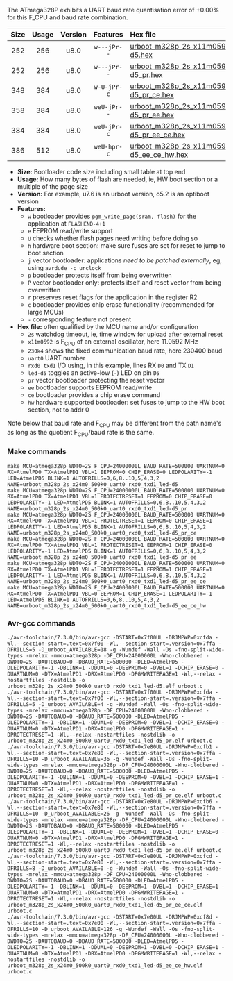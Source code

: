 The ATmega328P exhibits a UART baud rate quantisation error of +0.00% for this F_CPU and baud rate combination.

|Size|Usage|Version|Features|Hex file|
|:-:|:-:|:-:|:-:|:--|
|252|256|u8.0|`w---jPr--`|[urboot_m328p_2s_x11m0592_230k4_uart0_rxd0_txd1_led-d5.hex](https://raw.githubusercontent.com/stefanrueger/urboot.hex/main/mcus/atmega328p/watchdog_2_s/external_oscillator_x/11m059200_hz/%2B230k4_baud/uart0_rxd0_txd1/led-d5/urboot_m328p_2s_x11m0592_230k4_uart0_rxd0_txd1_led-d5.hex)|
|252|256|u8.0|`w---jPr--`|[urboot_m328p_2s_x11m0592_230k4_uart0_rxd0_txd1_led-d5_pr.hex](https://raw.githubusercontent.com/stefanrueger/urboot.hex/main/mcus/atmega328p/watchdog_2_s/external_oscillator_x/11m059200_hz/%2B230k4_baud/uart0_rxd0_txd1/led-d5/urboot_m328p_2s_x11m0592_230k4_uart0_rxd0_txd1_led-d5_pr.hex)|
|348|384|u8.0|`w-U-jPr-c`|[urboot_m328p_2s_x11m0592_230k4_uart0_rxd0_txd1_led-d5_pr_ce.hex](https://raw.githubusercontent.com/stefanrueger/urboot.hex/main/mcus/atmega328p/watchdog_2_s/external_oscillator_x/11m059200_hz/%2B230k4_baud/uart0_rxd0_txd1/led-d5/urboot_m328p_2s_x11m0592_230k4_uart0_rxd0_txd1_led-d5_pr_ce.hex)|
|358|384|u8.0|`weU-jPr--`|[urboot_m328p_2s_x11m0592_230k4_uart0_rxd0_txd1_led-d5_pr_ee.hex](https://raw.githubusercontent.com/stefanrueger/urboot.hex/main/mcus/atmega328p/watchdog_2_s/external_oscillator_x/11m059200_hz/%2B230k4_baud/uart0_rxd0_txd1/led-d5/urboot_m328p_2s_x11m0592_230k4_uart0_rxd0_txd1_led-d5_pr_ee.hex)|
|384|384|u8.0|`weU-jPr-c`|[urboot_m328p_2s_x11m0592_230k4_uart0_rxd0_txd1_led-d5_pr_ee_ce.hex](https://raw.githubusercontent.com/stefanrueger/urboot.hex/main/mcus/atmega328p/watchdog_2_s/external_oscillator_x/11m059200_hz/%2B230k4_baud/uart0_rxd0_txd1/led-d5/urboot_m328p_2s_x11m0592_230k4_uart0_rxd0_txd1_led-d5_pr_ee_ce.hex)|
|386|512|u8.0|`weU-hpr-c`|[urboot_m328p_2s_x11m0592_230k4_uart0_rxd0_txd1_led-d5_ee_ce_hw.hex](https://raw.githubusercontent.com/stefanrueger/urboot.hex/main/mcus/atmega328p/watchdog_2_s/external_oscillator_x/11m059200_hz/%2B230k4_baud/uart0_rxd0_txd1/led-d5/urboot_m328p_2s_x11m0592_230k4_uart0_rxd0_txd1_led-d5_ee_ce_hw.hex)|

- **Size:** Bootloader code size including small table at top end
- **Usage:** How many bytes of flash are needed, ie, HW boot section or a multiple of the page size
- **Version:** For example, u7.6 is an urboot version, o5.2 is an optiboot version
- **Features:**
  + `w` bootloader provides `pgm_write_page(sram, flash)` for the application at `FLASHEND-4+1`
  + `e` EEPROM read/write support
  + `U` checks whether flash pages need writing before doing so
  + `h` hardware boot section: make sure fuses are set for reset to jump to boot section
  + `j` vector bootloader: applications *need to be patched externally*, eg, using `avrdude -c urclock`
  + `p` bootloader protects itself from being overwritten
  + `P` vector bootloader only: protects itself and reset vector from being overwritten
  + `r` preserves reset flags for the application in the register R2
  + `c` bootloader provides chip erase functionality (recommended for large MCUs)
  + `-` corresponding feature not present
- **Hex file:** often qualified by the MCU name and/or configuration
  + `2s` watchdog timeout, ie, time window for upload after external reset
  + `x11m0592` is F<sub>CPU</sub> of an external oscillator, here 11.0592 MHz
  + `230k4` shows the fixed communication baud rate, here 230400 baud
  + `uart0` UART number
  + `rxd0 txd1` I/O using, in this example, lines RX `D0` and TX `D1`
  + `led-d5` toggles an active-low (`-`) LED on pin `D5`
  + `pr` vector bootloader protecting the reset vector
  + `ee` bootloader supports EEPROM read/write
  + `ce` bootloader provides a chip erase command
  + `hw` hardware supported bootloader: set fuses to jump to the HW boot section, not to addr 0


Note below that baud rate and F<sub>CPU</sub> may be different from the path name's as long as the quotient F<sub>CPU</sub>/baud rate is the same.

### Make commands
```
make MCU=atmega328p WDTO=2S F_CPU=24000000L BAUD_RATE=500000 UARTNUM=0 RX=AtmelPD0 TX=AtmelPD1 VBL=1 EEPROM=0 CHIP_ERASE=0 LEDPOLARITY=-1 LED=AtmelPD5 BLINK=1 AUTOFRILLS=0,6,8..10,5,4,3,2 NAME=urboot_m328p_2s_x24m0_500k0_uart0_rxd0_txd1_led-d5
make MCU=atmega328p WDTO=2S F_CPU=24000000L BAUD_RATE=500000 UARTNUM=0 RX=AtmelPD0 TX=AtmelPD1 VBL=1 PROTECTRESET=1 EEPROM=0 CHIP_ERASE=0 LEDPOLARITY=-1 LED=AtmelPD5 BLINK=1 AUTOFRILLS=0,6,8..10,5,4,3,2 NAME=urboot_m328p_2s_x24m0_500k0_uart0_rxd0_txd1_led-d5_pr
make MCU=atmega328p WDTO=2S F_CPU=24000000L BAUD_RATE=500000 UARTNUM=0 RX=AtmelPD0 TX=AtmelPD1 VBL=1 PROTECTRESET=1 EEPROM=0 CHIP_ERASE=1 LEDPOLARITY=-1 LED=AtmelPD5 BLINK=1 AUTOFRILLS=0,6,8..10,5,4,3,2 NAME=urboot_m328p_2s_x24m0_500k0_uart0_rxd0_txd1_led-d5_pr_ce
make MCU=atmega328p WDTO=2S F_CPU=24000000L BAUD_RATE=500000 UARTNUM=0 RX=AtmelPD0 TX=AtmelPD1 VBL=1 PROTECTRESET=1 EEPROM=1 CHIP_ERASE=0 LEDPOLARITY=-1 LED=AtmelPD5 BLINK=1 AUTOFRILLS=0,6,8..10,5,4,3,2 NAME=urboot_m328p_2s_x24m0_500k0_uart0_rxd0_txd1_led-d5_pr_ee
make MCU=atmega328p WDTO=2S F_CPU=24000000L BAUD_RATE=500000 UARTNUM=0 RX=AtmelPD0 TX=AtmelPD1 VBL=1 PROTECTRESET=1 EEPROM=1 CHIP_ERASE=1 LEDPOLARITY=-1 LED=AtmelPD5 BLINK=1 AUTOFRILLS=0,6,8..10,5,4,3,2 NAME=urboot_m328p_2s_x24m0_500k0_uart0_rxd0_txd1_led-d5_pr_ee_ce
make MCU=atmega328p WDTO=2S F_CPU=24000000L BAUD_RATE=500000 UARTNUM=0 RX=AtmelPD0 TX=AtmelPD1 VBL=0 EEPROM=1 CHIP_ERASE=1 LEDPOLARITY=-1 LED=AtmelPD5 BLINK=1 AUTOFRILLS=0,6,8..10,5,4,3,2 NAME=urboot_m328p_2s_x24m0_500k0_uart0_rxd0_txd1_led-d5_ee_ce_hw
```

### Avr-gcc commands
```
./avr-toolchain/7.3.0/bin/avr-gcc -DSTART=0x7f00UL -DRJMPWP=0xcfda -Wl,--section-start=.text=0x7f00 -Wl,--section-start=.version=0x7ffa -DFRILLS=5 -D_urboot_AVAILABLE=18 -g -Wundef -Wall -Os -fno-split-wide-types -mrelax -mmcu=atmega328p -DF_CPU=24000000L -Wno-clobbered -DWDTO=2S -DAUTOBAUD=0 -DBAUD_RATE=500000 -DLED=AtmelPD5 -DLEDPOLARITY=-1 -DBLINK=1 -DDUAL=0 -DEEPROM=0 -DVBL=1 -DCHIP_ERASE=0 -DUARTNUM=0 -DTX=AtmelPD1 -DRX=AtmelPD0 -DPGMWRITEPAGE=1 -Wl,--relax -nostartfiles -nostdlib -o urboot_m328p_2s_x24m0_500k0_uart0_rxd0_txd1_led-d5.elf urboot.c
./avr-toolchain/7.3.0/bin/avr-gcc -DSTART=0x7f00UL -DRJMPWP=0xcfda -Wl,--section-start=.text=0x7f00 -Wl,--section-start=.version=0x7ffa -DFRILLS=5 -D_urboot_AVAILABLE=4 -g -Wundef -Wall -Os -fno-split-wide-types -mrelax -mmcu=atmega328p -DF_CPU=24000000L -Wno-clobbered -DWDTO=2S -DAUTOBAUD=0 -DBAUD_RATE=500000 -DLED=AtmelPD5 -DLEDPOLARITY=-1 -DBLINK=1 -DDUAL=0 -DEEPROM=0 -DVBL=1 -DCHIP_ERASE=0 -DUARTNUM=0 -DTX=AtmelPD1 -DRX=AtmelPD0 -DPGMWRITEPAGE=1 -DPROTECTRESET=1 -Wl,--relax -nostartfiles -nostdlib -o urboot_m328p_2s_x24m0_500k0_uart0_rxd0_txd1_led-d5_pr.elf urboot.c
./avr-toolchain/7.3.0/bin/avr-gcc -DSTART=0x7e80UL -DRJMPWP=0xcfb1 -Wl,--section-start=.text=0x7e80 -Wl,--section-start=.version=0x7ffa -DFRILLS=10 -D_urboot_AVAILABLE=36 -g -Wundef -Wall -Os -fno-split-wide-types -mrelax -mmcu=atmega328p -DF_CPU=24000000L -Wno-clobbered -DWDTO=2S -DAUTOBAUD=0 -DBAUD_RATE=500000 -DLED=AtmelPD5 -DLEDPOLARITY=-1 -DBLINK=1 -DDUAL=0 -DEEPROM=0 -DVBL=1 -DCHIP_ERASE=1 -DUARTNUM=0 -DTX=AtmelPD1 -DRX=AtmelPD0 -DPGMWRITEPAGE=1 -DPROTECTRESET=1 -Wl,--relax -nostartfiles -nostdlib -o urboot_m328p_2s_x24m0_500k0_uart0_rxd0_txd1_led-d5_pr_ce.elf urboot.c
./avr-toolchain/7.3.0/bin/avr-gcc -DSTART=0x7e80UL -DRJMPWP=0xcfb6 -Wl,--section-start=.text=0x7e80 -Wl,--section-start=.version=0x7ffa -DFRILLS=10 -D_urboot_AVAILABLE=26 -g -Wundef -Wall -Os -fno-split-wide-types -mrelax -mmcu=atmega328p -DF_CPU=24000000L -Wno-clobbered -DWDTO=2S -DAUTOBAUD=0 -DBAUD_RATE=500000 -DLED=AtmelPD5 -DLEDPOLARITY=-1 -DBLINK=1 -DDUAL=0 -DEEPROM=1 -DVBL=1 -DCHIP_ERASE=0 -DUARTNUM=0 -DTX=AtmelPD1 -DRX=AtmelPD0 -DPGMWRITEPAGE=1 -DPROTECTRESET=1 -Wl,--relax -nostartfiles -nostdlib -o urboot_m328p_2s_x24m0_500k0_uart0_rxd0_txd1_led-d5_pr_ee.elf urboot.c
./avr-toolchain/7.3.0/bin/avr-gcc -DSTART=0x7e80UL -DRJMPWP=0xcfcd -Wl,--section-start=.text=0x7e80 -Wl,--section-start=.version=0x7ffa -DFRILLS=8 -D_urboot_AVAILABLE=0 -g -Wundef -Wall -Os -fno-split-wide-types -mrelax -mmcu=atmega328p -DF_CPU=24000000L -Wno-clobbered -DWDTO=2S -DAUTOBAUD=0 -DBAUD_RATE=500000 -DLED=AtmelPD5 -DLEDPOLARITY=-1 -DBLINK=1 -DDUAL=0 -DEEPROM=1 -DVBL=1 -DCHIP_ERASE=1 -DUARTNUM=0 -DTX=AtmelPD1 -DRX=AtmelPD0 -DPGMWRITEPAGE=1 -DPROTECTRESET=1 -Wl,--relax -nostartfiles -nostdlib -o urboot_m328p_2s_x24m0_500k0_uart0_rxd0_txd1_led-d5_pr_ee_ce.elf urboot.c
./avr-toolchain/7.3.0/bin/avr-gcc -DSTART=0x7e00UL -DRJMPWP=0xcf8d -Wl,--section-start=.text=0x7e00 -Wl,--section-start=.version=0x7ffa -DFRILLS=10 -D_urboot_AVAILABLE=126 -g -Wundef -Wall -Os -fno-split-wide-types -mrelax -mmcu=atmega328p -DF_CPU=24000000L -Wno-clobbered -DWDTO=2S -DAUTOBAUD=0 -DBAUD_RATE=500000 -DLED=AtmelPD5 -DLEDPOLARITY=-1 -DBLINK=1 -DDUAL=0 -DEEPROM=1 -DVBL=0 -DCHIP_ERASE=1 -DUARTNUM=0 -DTX=AtmelPD1 -DRX=AtmelPD0 -DPGMWRITEPAGE=1 -Wl,--relax -nostartfiles -nostdlib -o urboot_m328p_2s_x24m0_500k0_uart0_rxd0_txd1_led-d5_ee_ce_hw.elf urboot.c
```

